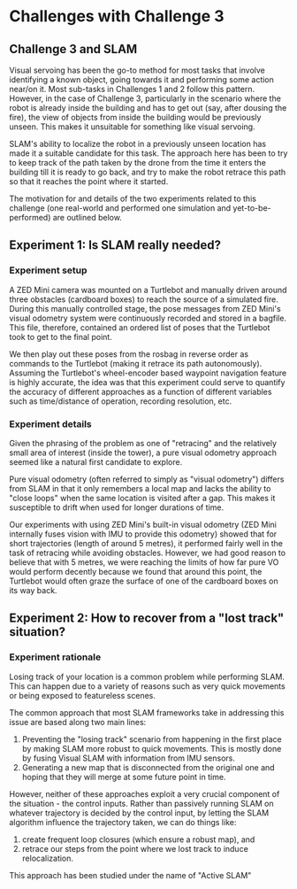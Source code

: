 # Challenges with Challenge 3

## Challenge 3 and SLAM

Visual servoing has been the go-to method for most tasks that involve identifying a known object, going towards it and performing some action near/on it. Most sub-tasks in Challenges 1 and 2 follow this pattern. However, in the case of Challenge 3, particularly in the scenario where the robot is already inside the building and has to get out \(say, after dousing the fire\), the view of objects from inside the building would be previously unseen. This makes it unsuitable for something like visual servoing.

SLAM's ability to localize the robot in a previously unseen location has made it a suitable candidate for this task. The approach here has been to try to keep track of the path taken by the drone from the time it enters the building till it is ready to go back, and try to make the robot retrace this path so that it reaches the point where it started.

The motivation for and details of the two experiments related to this challenge \(one real-world and performed one simulation and yet-to-be-performed\) are outlined below.

## Experiment 1: Is SLAM really needed?

### Experiment setup

A ZED Mini camera was mounted on a Turtlebot and manually driven around three obstacles \(cardboard boxes\) to reach the source of a simulated fire. During this manually controlled stage, the pose messages from ZED Mini's visual odometry system were continuously recorded and stored in a bagfile. This file, therefore, contained an ordered list of poses that the Turtlebot took to get to the final point.

We then play out these poses from the rosbag in reverse order as commands to the Turtlebot \(making it retrace its path autonomously\). Assuming the Turtlebot's wheel-encoder based waypoint navigation feature is highly accurate, the idea was that this experiment could serve to quantify the accuracy of different approaches as a function of different variables such as time/distance of operation, recording resolution, etc.

### Experiment details

Given the phrasing of the problem as one of "retracing" and the relatively small area of interest \(inside the tower\), a pure visual odometry approach seemed like a natural first candidate to explore.

Pure visual odometry \(often referred to simply as "visual odometry"\) differs from SLAM in that it only remembers a local map and lacks the ability to "close loops" when the same location is visited after a gap. This makes it susceptible to drift when used for longer durations of time.

Our experiments with using ZED Mini's built-in visual odometry \(ZED Mini internally fuses vision with IMU to provide this odometry\) showed that for short trajectories \(length of around 5 metres\), it performed fairly well in the task of retracing while avoiding obstacles. However, we had good reason to believe that with 5 metres, we were reaching the limits of how far pure VO would perform decently because we found that around this point, the Turtlebot would often graze the surface of one of the cardboard boxes on its way back.

## Experiment 2: How to recover from a "lost track" situation?

### Experiment rationale

Losing track of your location is a common problem while performing SLAM. This can happen due to a variety of reasons such as very quick movements or being exposed to featureless scenes. 

The common approach that most SLAM frameworks take in addressing this issue are based along two main lines:

1. Preventing the "losing track" scenario from happening in the first place by making SLAM more robust to quick movements. This is mostly done by fusing Visual SLAM with information from IMU sensors.
2. Generating a new map that is disconnected from the original one and hoping that they will merge at some future point in time.

However, neither of these approaches exploit a very crucial component of the situation - the control inputs. Rather than passively running SLAM on whatever trajectory is decided by the control input, by letting the SLAM algorithm influence the trajectory taken, we can do things like:

1. create frequent loop closures \(which ensure a robust map\), and
2. retrace our steps from the point where we lost track to induce relocalization.

This approach has been studied under the name of "Active SLAM"



